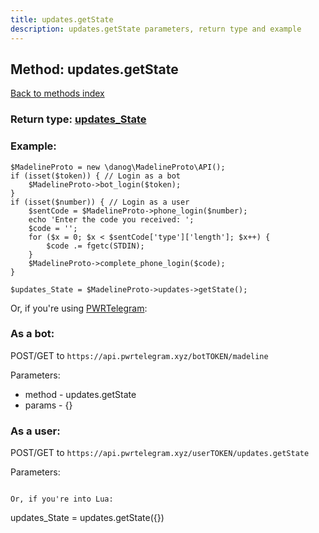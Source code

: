 ```yaml
---
title: updates.getState
description: updates.getState parameters, return type and example
---
```

## Method: updates.getState  
[Back to methods index](index.md)




### Return type: [updates\_State](../types/updates_State.md)

### Example:


```
$MadelineProto = new \danog\MadelineProto\API();
if (isset($token)) { // Login as a bot
    $MadelineProto->bot_login($token);
}
if (isset($number)) { // Login as a user
    $sentCode = $MadelineProto->phone_login($number);
    echo 'Enter the code you received: ';
    $code = '';
    for ($x = 0; $x < $sentCode['type']['length']; $x++) {
        $code .= fgetc(STDIN);
    }
    $MadelineProto->complete_phone_login($code);
}

$updates_State = $MadelineProto->updates->getState();
```

Or, if you're using [PWRTelegram](https://pwrtelegram.xyz):

### As a bot:

POST/GET to `https://api.pwrtelegram.xyz/botTOKEN/madeline`

Parameters:

* method - updates.getState
* params - {}



### As a user:

POST/GET to `https://api.pwrtelegram.xyz/userTOKEN/updates.getState`

Parameters:



```

Or, if you're into Lua:

```
updates_State = updates.getState({})
```

